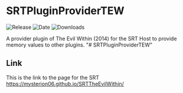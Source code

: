 # SRTPluginProviderTEW
![Release](https://img.shields.io/github/v/release/Mysterion06/SRTPluginProviderTEW?label=current%20release&style=for-the-badge)
![Date](https://img.shields.io/github/release-date/Mysterion06/SRTPluginProviderTEW?style=for-the-badge)
![Downloads](https://img.shields.io/github/downloads/Mysterion06/SRTPluginProviderTEW/total?color=%23007EC6&style=for-the-badge)

A provider plugin of The Evil Within (2014) for the SRT Host to provide memory values to other plugins.
"# SRTPluginProviderTEW" 

## Link

This is the link to the page for the SRT https://mysterion06.github.io/SRTTheEvilWithin/

